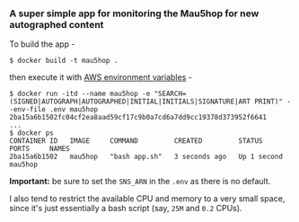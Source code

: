 ### A super simple app for monitoring the Mau5hop for new autographed content
To build the app -
```shell
$ docker build -t mau5hop .
```
then execute it with [AWS environment variables](https://docs.aws.amazon.com/cli/latest/userguide/cli-configure-envvars.html) -
```shell
$ docker run -itd --name mau5hop -e "SEARCH=(SIGNED|AUTOGRAPH|AUTOGRAPHED|INITIAL|INITIALS|SIGNATURE|ART PRINT)" --env-file .env mau5hop
2ba15a6b1502fc04cf2ea8aad59cf17c9b0a7cd6a7dd9cc19378d373952f6641
...
$ docker ps
CONTAINER ID   IMAGE     COMMAND         CREATED         STATUS        PORTS     NAMES
2ba15a6b1502   mau5hop   "bash app.sh"   3 seconds ago   Up 1 second             mau5hop
```
**Important:** be sure to set the `SNS_ARN` in the `.env` as there is no default.

I also tend to restrict the available CPU and memory to a very small space, since it's just essentially a bash script (say, `25M` and `0.2` CPUs).
